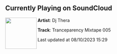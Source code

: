 ## Currently Playing on SoundCloud

[<img align="left" width="100" src="https://i1.sndcdn.com/artworks-LKiYD3fBV3aUogv0-LrPDLA-t500x500.jpg">](https://soundcloud.com/djthera/tranceparency-mixtape-volume-005)

**Artist**: Dj Thera 

**Track**: Tranceparency Mixtape 005

Last updated at 08/10/2023 15:29
